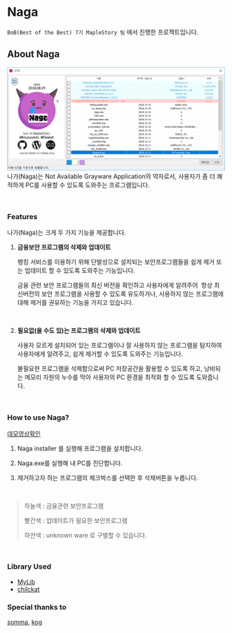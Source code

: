 # Naga

`BoB(Best of the Best) 7기 MapleStory 팀` 에서 진행한 프로젝트입니다.  

## About Naga
![img](/main.PNG)
나가(Naga)는 Not Available Grayware Application의 약자로서, 사용자가 좀 더 쾌적하게 PC를 사용할 수 있도록 도와주는 프로그램입니다.  

<br>

### Features

나가(Naga)는 크게 두 가지 기능을 제공합니다.  

1. **금융보안 프로그램의 삭제와 업데이트**

   뱅킹 서비스를 이용하기 위해 단발성으로 설치되는 보안프로그램들을 쉽게 제거 또는 업데이트 할 수 있도록 도와주는 기능입니다.

   금융 관련 보안 프로그램들의 최신 버전을 확인하고 사용자에게 알려주어  항상 최신버전의 보안 프로그램을 사용할 수 있도록 유도하거나, 사용하지 않는 프로그램에 대해 제거를 권유하는 기능을 가지고 있습니다.   

   <br>

2. **필요없(을 수도 있)는 프로그램의 삭제와 업데이트**

   사용자 모르게 설치되어 있는 프로그램이나 잘 사용하지 않는 프로그램을 탐지하여 사용자에게 알려주고, 쉽게 제거할 수 있도록 도와주는 기능입니다.

   불필요한 프로그램을 삭제함으로써 PC 저장공간을 활용할 수 있도록 하고, 낭비되는 메모리 자원의 누수를 막아 사용자의 PC 환경을 최적화 할 수 있도록 도와줍니다.  

   

<br>

### How to use Naga?

[데모영상확인](https://youtu.be/GuDWz3kqM1Y)

1. Naga installer 를 실행해 프로그램을 설치합니다.

2. Naga.exe를 실행해 내 PC를 진단합니다.

3. 제거하고자 하는 프로그램의 체크박스를 선택한 후 삭제버튼을 누릅니다. 

   <br>

>  하늘색 : 금융관련 보안프로그램   
>
> 빨간색 : 업데이트가 필요한 보안프로그램   
>
> 하얀색 : unknown ware 로 구별할 수 있습니다.  

 <br>

###  Library Used

* [MyLib](https://github.com/somma/_mylib)
* [chilckat](https://www.chilkatsoft.com/)

### Special thanks to
[somma](https://gibhub.com/somma), [kog](http://github.com/iamkog)
